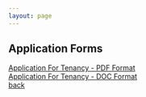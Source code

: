 ```yaml
---
layout: page
---
```


## Application Forms

<a href="/assets/Application_doc.pdf">Application For Tenancy - PDF Format</a>
<br>
<a href="/assets/Application_doc.docx">Application For Tenancy - DOC Format</a>
<br>
[back](./)
